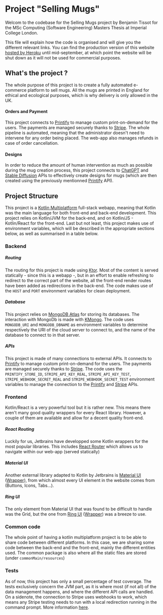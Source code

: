 # Project "Selling Mugs"

Welcom to the codebase for the Selling Mugs project by Benjamin Tissot for the MSc Computing (Software Engineering) Masters Thesis at Imperial College London.

This file will explain how the code is organised and will give you the different relevant links. You can find the production version of this website [hosted by Heroku](https://selling-mugs-f3318fd8d6c6.herokuapp.com/) until mid-september, at which point the website will be shut down as it will not be used for commercial purposes.

## What's the project ?

The whole purpose of this project is to create a fully automated e-commerce platform to sell mugs. All the mugs are printed in England for ethical and ecological purposes, which is why delivery is only allowed in the UK.

#### Orders and Payment

This project connects to [Printify](https://printify.com/) to manage custom print-on-demand for the users. The payments are managed securely thanks to [Stripe](https://stripe.com/en-gb). The whole pipeline is automated, meaning that the administrator doesn't need to intervene for any order being placed. The web-app also manages refunds in case of order cancellation.

#### Designs

In order to reduce the amount of human intervention as much as possible during the mug creation process, this project connects to [ChatGPT](https://openai.com/blog/openai-api) and [Stable Diffusion](https://stablediffusionapi.com/) APIs to effectively create designs for mugs (which are then created using the previously mentionned [Printify](https://printify.com/) API).

## Project Structure

This project is a [Kotlin Multiplatform](https://kotlinlang.org/docs/multiplatform-get-started.html) full-stack webapp, meaning that Kotlin was the main language for both front-end and back-end development. This project relies on Kotlin/JVM for the back-end, and on Kotlin/JS - Kotlin/React for the front-end. Last but not least, this project makes use of environment variables, which will be described in the appropriate sections below, as well as summarised in a table below.

### Backend
##### Routing
The routing for this project is made using [Ktor](https://ktor.io/docs/welcome.html). Most of the content is served statically - since this is a webapp -, but in an effort to enable refreshing to redirect to the correct part of the website, all the front-end render routes have been added as redirections in the back-end.
The code makes use of the `HOST` and `PORT` environment variables for clean deployment.

##### Database
This project relies on [MongoDB Atlas](https://www.mongodb.com/atlas/database) for storing its databases. The interaction with MongoDb is made with [KMongo](https://litote.org/kmongo/).
The code uses `MONGODB_URI` and `MONGODB_DBNAME` as environment variables to determine respectively the URI of the cloud server to connect to, and the name of the database to connect to in that server.

##### APIs
This project is made of many connections to external APIs. It connects to [Printify](https://printify.com/) to manage custom print-on-demand for the users. The payments are managed securely thanks to [Stripe](https://stripe.com/en-gb).
The code uses the `PRINTIFY_STORE_ID`, `STRIPE_API_KEY_REAL`, `STRIPE_API_KEY_TEST`, `STRIPE_WEBHOOK_SECRET_REAL` and `STRIPE_WEBHOOK_SECRET_TEST` environment variables to manage the connection to the [Printify](https://printify.com/) and [Stripe](https://stripe.com/en-gb) APIs.


### Frontend

Kotlin/React is a very powerful tool but it is rather new. This means there aren't many good quality wrappers for every React library. However, a couple of them are available and allow for a decent quality front-end.

##### React Routing
Luckily for us, Jetbrains have developped some Kotlin wrappers for the most popular libraries. This includes [React Router](https://github.com/JetBrains/kotlin-wrappers/tree/master/kotlin-react-router-dom) which allows us to navigate within our web-app (served statically)

##### Material UI
Another external library adapted to Kotlin by Jetbrains is [Material UI](https://mui.com/material-ui/getting-started/) ([Wrapper](https://github.com/JetBrains/kotlin-wrappers/tree/master/kotlin-mui)), from which almost every UI element in the website comes from (Buttons, Icons, Tabs...).

##### Ring UI
The only element from Material UI that was found to be difficult to handle was the Grid, but the one from [Ring UI](https://github.com/JetBrains/ring-ui) ([Wrapper](https://github.com/JetBrains/kotlin-wrappers/tree/master/kotlin-ring-ui)) was a breeze to use.


### Common code

The whole point of having a kotlin multiplatform project is to be able to share code between different platforms. In this case, we are sharing some code between the back-end and the front-end, mainly the different entities used.
The common package is also where all the static files are stored (under `commonMain/resources`)


### Tests
As of now, this project has only a small percentage of test coverage. The tests exclusively concern the JVM part, as it is where most (if not all) of the data management happens, and where the different API calls are handled.
On a sidenote, the connection to Stripe uses webhooks to work, which means any Stripe testing needs to run with a local redirection running in the command prompt. More information [here](https://stripe.com/docs/webhooks/test).
